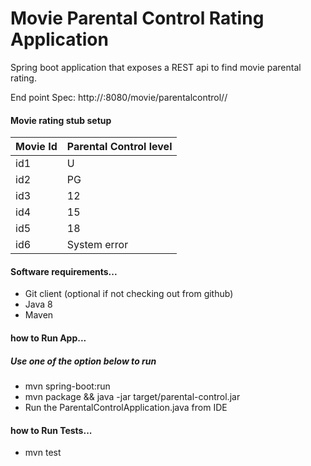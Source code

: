 # Movie Parental Control Rating Application
Spring boot application that exposes a REST api to find movie parental rating.

End point Spec:
http://<host>:8080/movie/parentalcontrol/<movieId>/<Parental Control level preference>

#### Movie rating stub setup

| Movie Id  | Parental Control level  |
|---|---|
| id1  | U  |
| id2  | PG  |
| id3  | 12  |
| id4  | 15  |
| id5  | 18  |
| id6  | System error  |

#### Software requirements...
- Git client (optional if not checking out from github)
- Java 8
- Maven

####  how to Run App...

##### Use one of the option below to run

- mvn spring-boot:run
- mvn package && java -jar target/parental-control.jar
- Run the ParentalControlApplication.java from IDE

####  how to Run Tests...
- mvn test